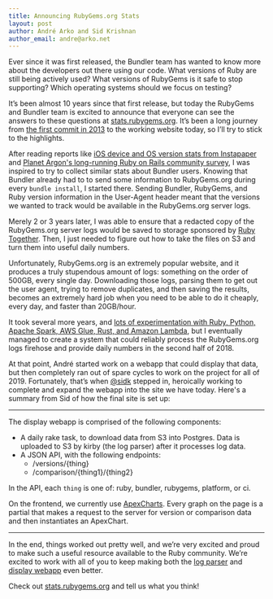 ```yaml
---
title: Announcing RubyGems.org Stats
layout: post
author: André Arko and Sid Krishnan
author_email: andre@arko.net
---
```


Ever since it was first released, the Bundler team has wanted to know more about the developers out there using our code. What versions of Ruby are still being actively used? What versions of RubyGems is it safe to stop supporting? Which operating systems should we focus on testing?

It’s been almost 10 years since that first release, but today the RubyGems and Bundler team is excited to announce that everyone can see the answers to these questions at [stats.rubygems.org](https://stats.rubygems.org). It’s been a long journey from [the first commit in 2013](https://github.com/rubygems/bundler/commit/7a95b0cbbcacbd899bd108319fffb57c327ad6f7) to the working website today, so I’ll try to stick to the highlights.

After reading reports like [iOS device and OS version stats from Instapaper](https://marco.org/2011/08/13/instapaper-ios-device-and-version-stats-update) and [Planet Argon's long-running Ruby on Rails community survey](https://blog.planetargon.com/entries/the-2018-ruby-on-rails-survey), I was inspired to try to collect similar stats about Bundler users. Knowing that Bundler already had to to send some information to RubyGems.org during every `bundle install`, I started there. Sending Bundler, RubyGems, and Ruby version information in the User-Agent header meant that the versions we wanted to track would be available in the RubyGems.org server logs.

Merely 2 or 3 years later, I was able to ensure that a redacted copy of the RubyGems.org server logs would be saved to storage sponsored by [Ruby Together](https://rubytogether.org). Then, I just needed to figure out how to take the files on S3 and turn them into useful daily numbers.

Unfortunately, RubyGems.org is an extremely popular website, and it produces a truly stupendous amount of logs: something on the order of 500GB, every single day. Downloading those logs, parsing them to get out the user agent, trying to remove duplicates, and then saving the results, becomes an extremely hard job when you need to be able to do it cheaply, every day, and faster than 20GB/hour.

It took several more years, and [lots of experimentation with Ruby, Python, Apache Spark, AWS Glue, Rust, and Amazon Lambda](https://andre.arko.net/2018/10/25/parsing-logs-230x-faster-with-rust/), but I eventually managed to create a system that could reliably process the RubyGems.org logs firehose and provide daily numbers in the second half of 2018.

At that point, André started work on a webapp that could display that data, but then completely ran out of spare cycles to work on the project for all of 2019. Fortunately, that’s when [@sidk](https://github.com/sidk) stepped in, heroically working to complete and expand the webapp into the site we have today. Here's a summary from Sid of how the final site is set up: 

<hr>

The display webapp is comprised of the following components:

- A daily rake task, to download data from S3 into Postgres. Data is uploaded to S3 by kirby (the log parser) after it processes log data.
- A JSON API, with the following endpoints:
    * /versions/{thing}
    * /comparison/{thing1}/{thing2}

In the API, each `thing` is one of: ruby, bundler, rubygems, platform, or ci.

On the frontend, we currently use [ApexCharts](https://apexcharts.com). Every graph on the page is a partial that makes a request to the server for version or comparison data and then instantiates an ApexChart. 

<hr>

In the end, things worked out pretty well, and we’re very excited and proud to make such a useful resource available to the Ruby community. We’re excited to work with all of you to keep making both the [log parser](https://github.com/rubytogether/kirby) and [display webapp](https://github.com/rubytogether/ecosystem) even better.

Check out [stats.rubygems.org](https://stats.rubygems.org) and tell us what you think!
